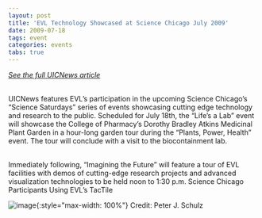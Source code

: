 ```yaml
---
layout: post
title: 'EVL Technology Showcased at Science Chicago July 2009'
date: 2009-07-18
tags: event
categories: events
tabs: true
---
```


<em><a href="http://www.uic.edu/htbin/cgiwrap/bin/uicnews/articledetail.cgi?id=13150">See the full UICNews article</a></em><br><br>

UICNews features EVL&rsquo;s participation in the upcoming Science Chicago&rsquo;s &ldquo;Science Saturdays&rdquo; series of events showcasing cutting edge technology and research to the public. Scheduled for July 18th, the &ldquo;Life&rsquo;s a Lab&rdquo; event will showcase the College of Pharmacy&rsquo;s Dorothy Bradley Atkins Medicinal Plant Garden in a hour-long garden tour during the &ldquo;Plants, Power, Health&rdquo; event. The tour will conclude with a visit to the biocontainment lab.<br><br>

Immediately following, &ldquo;Imagining the Future&rdquo; will feature a tour of EVL facilities with demos of cutting-edge research projects and advanced visualization technologies to be held noon to 1:30 p.m.
Science Chicago Participants Using EVL&rsquo;s TacTile

![image](https://www.evl.uic.edu/output/originals/scichicago.jpg-srcw.jpg){:style="max-width: 100%"}
Credit: Peter J. Schulz

